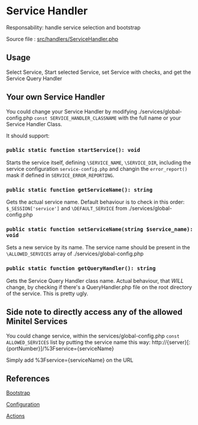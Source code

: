 # Service Handler

Responsability: handle service selection and bootstrap

Source file : [src/handlers/ServiceHandler.php](../../src/handlers/ServiceHandler.php)


## Usage

Select Service, Start selected Service, set Service with checks, and get the Service Query Handler


## Your own Service Handler

You could change your Service Handler by modifying ./services/global-config.php `const SERVICE_HANDLER_CLASSNAME` with the full name or your Service Handler Class.

It should support:

### `public static function startService(): void`

Starts the service itself, defining `\SERVICE_NAME`, `\SERVICE_DIR`, including the service configuration `service-config.php` and changin the `error_report()` mask if defined in `SERVICE_ERROR_REPORTING`.

### `public static function getServiceName(): string`

Gets the actual service name.
Default behaviour is to check in this order: `$_SESSION['service']` and `\DEFAULT_SERVICE` from ./services/global-config.php

### `public static function setServiceName(string $service_name): void`

Sets a new service by its name.
The service name should be present in the `\ALLOWED_SERVICES` array of ./services/global-config.php

### `public static function getQueryHandler(): string`

Gets the Service Query Handler class name.
Actual behaviour, that *WILL* change, by checking if there's a QueryHandler.php file on the root directory of the service.
This is pretty ugly.


## Side note to directly access any of the allowed Minitel Services
You could change service, within the services/global-config.php `const ALLOWED_SERVICES` list by putting the service name this way:
http://{server}[:{portNumber}]/%3Fservice={serviceName}

Simply add %3Fservice={serviceName} on the URL


## References

[Bootstrap](./Bootstrap.md)

[Configuration](./Configurations.md)

[Actions](./Actions)
